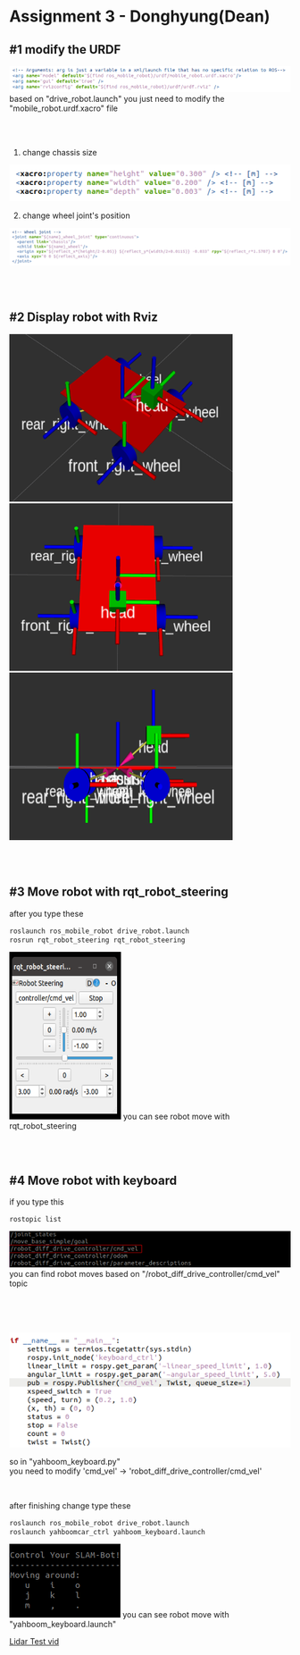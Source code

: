# Assignment 3 - Donghyung(Dean)

## #1 modify the URDF
<img src="./images/1.png"/>
based on "drive_robot.launch" you just need to modify the "mobile_robot.urdf.xacro" file

<br/><br/>

1) change chassis size
  <img src="./images/2.png"/>

2) change wheel joint's position
  <img src="./images/3.png"/>

<br/><br/>

## #2 Display robot with Rviz
<img src="./images/7.png" width="400" height="300"/><img src="./images/5.png" width="400" height="300"/><img src="./images/6.png" width="400" height="300"/>

<br/><br/>

## #3 Move robot with rqt_robot_steering
after you type these
```
roslaunch ros_mobile_robot drive_robot.launch
rosrun rqt_robot_steering rqt_robot_steering
```
<img src="./images/8.png" width="200" height="300"/>
you can see robot move with rqt_robot_steering

<br/><br/>

## #4 Move robot with keyboard
if you type this
```
rostopic list
```
<img src="./images/9.png"/>
you can find robot moves based on "/robot_diff_drive_controller/cmd_vel" topic

<br/><br/><br/>

<img src="./images/4.png"/>

so in "yahboom_keyboard.py"<br/>
you need to modify 'cmd_vel' -> 'robot_diff_drive_controller/cmd_vel'

<br/>

after finishing change type these
```
roslaunch ros_mobile_robot drive_robot.launch
roslaunch yahboomcar_ctrl yahboom_keyboard.launch
```
<img src="./images/10.png"/>
you can see robot move with "yahboom_keyboard.launch"

[Lidar Test vid](https://youtu.be/mS8J2_pSlNk)

<br/><br/>


